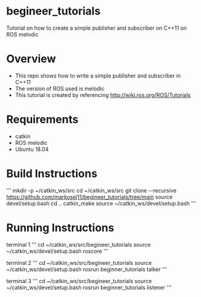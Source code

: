 # begineer_tutorials
Tutorial on how to create a simple publisher and subscriber on C++11 on ROS melodic

# Overview
* This repo shows how to write a simple publisher and subscriber in C++11
* The version of ROS used is melodic
* This tutorial is created by referencing http://wiki.ros.org/ROS/Tutorials

# Requirements
* catkin
* ROS melodic
* Ubuntu 18.04

# Build Instructions
'''
mkdir -p ~/catkin_ws/src
cd ~/catkin_ws/src
git clone --recursive https://github.com/markosej11/begineer_tutorials/tree/main
source devel/setup.bash
cd ..
catkin_make
source ~/catkin_ws/devel/setup.bash
'''

# Running Instructions
terminal 1
'''
cd ~/catkin_ws/src/begineer_tutorials
source ~/catkin_ws/devel/setup.bash
roscore
'''

terminal 2
'''
cd ~/catkin_ws/src/begineer_tutorials
source ~/catkin_ws/devel/setup.bash
rosrun beginner_tutorials talker
'''

terminal 3
'''
cd ~/catkin_ws/src/begineer_tutorials
source ~/catkin_ws/devel/setup.bash
rosrun beginner_tutorials listener
'''



 
